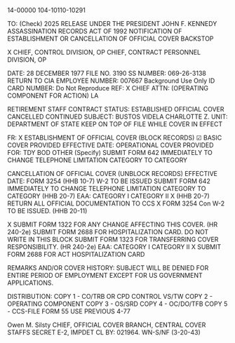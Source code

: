 14-00000
104-10110-10291

TO:
(Check)
2025 RELEASE UNDER THE PRESIDENT JOHN F. KENNEDY ASSASSINATION RECORDS ACT OF 1992
NOTIFICATION OF ESTABLISHMENT OR CANCELLATION
OF OFFICIAL COVER BACKSTOP

X CHIEF, CONTROL DIVISION, OP
CHIEF, CONTRACT PERSONNEL DIVISION, OP

DATE: 28 DECEMBER 1977
FILE NO. 3190
SS NUMBER: 069-26-3138
RETURN TO CIA
EMPLOYEE NUMBER: 007667 Background Use Only
ID CARD NUMBER: Do Not Reproduce
REF: X
CHIEF
ATTN: (OPERATING COMPONENT FOR ACTION) LA

RETIREMENT
STAFF
CONTRACT
STATUS:
ESTABLISHED
OFFICIAL
COVER
CANCELLED
CONTINUED
SUBJECT: BUSTOS VIDELA CHARLOTTE Z.
UNIT: DEPARTMENT OF STATE
KEEP ON TOP OF FILE WHILE COVER IN EFFECT

FR:
X ESTABLISHMENT OF OFFICIAL COVER (BLOCK RECORDS)
☑ BASIC COVER PROVIDED
EFFECTIVE DATE:
OPERATIONAL COVER PROVIDED
FOR: TDY BOD OTHER (Specify)
SUBMIT FORM 642 IMMEDIATELY TO CHANGE TELEPHONE
LIMITATION CATEGORY TO CATEGORY

CANCELLATION OF OFFICIAL COVER (UNBLOCK RECORDS)
EFFECTIVE DATE:
FORM 3254
(HHB 10-7)
W-2 TO BE ISSUED
SUBMIT FORM 642 IMMEDIATELY TO CHANGE TELEPHONE
LIMITATION CATEGORY TO CATEGORY
(HHB 20-7)
EAA: CATEGORY I CATEGORY II
X (HHB 20-7)
RETURN ALL OFFICIAL DOCUMENTATION TO CCS
X FORM 3254
Con
W-2 TO BE ISSUED.
(HHB 20-11)

X SUBMIT FORM 1322 FOR ANY CHANGE AFFECTING THIS
COVER. (HR 240-2e)
SUBMIT FORM 2688 FOR
HOSPITALIZATION CARD.
DO NOT WRITE IN THIS BLOCK
SUBMIT FORM 1323 FOR TRANSFERRING COVER
RESPONSIBILITY. (HR 240-2e)
EAA: CATEGORY I CATEGORY II
X SUBMIT FORM 2688 FOR ACT HOSPITALIZATION CARD

REMARKS AND/OR COVER HISTORY:
SUBJECT WILL BE DENIED FOR ENTIRE PERIOD OF EMPLOYMENT EXCEPT FOR US GOVERNMENT
APPLICATIONS.

DISTRIBUTION:
COPY 1 - CO/TRB OR CPD CONTROL VS/TW
COPY 2 - OPERATING COMPONENT
COPY 3 - OS/SRD
COPY 4 - OC/DO/TFB
COPY 5 - CCS-FILE
FORM 55 USE PREVIOUS
4-77

Owen M.
Silsty
CHIEF, OFFICIAL COVER BRANCH, CENTRAL COVER STAFFS
SECRET
E-2, IMPDET CL BY: 021964.
WN-S/NF
(3-20-43)
